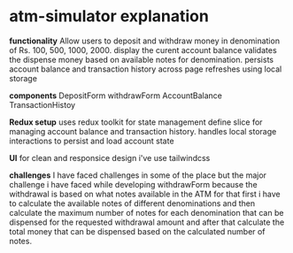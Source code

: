# atm-simulator explanation

**functionality**
Allow users to deposit and withdraw money in denomination of Rs. 100, 500, 1000, 2000.
display the curent account balance
validates the dispense money based on available notes for denomination.
persists account balance and transaction history across page refreshes using local storage

**components**
DepositForm
withdrawForm
AccountBalance
TransactionHistoy

**Redux setup**
uses redux toolkit for state management
define slice for managing account balance and transaction history.
handles local storage interactions to persist and load account state

**UI**
for clean and responsice design i've use tailwindcss

**challenges**
I have faced challenges in some of the place but the major challenge i have faced while developing withdrawForm because the withdrawal is based on what notes available in the ATM for that 
first i have to calculate the available notes of different denominations
and then calculate the maximum number of notes for each denomination that can be dispensed for the requested withdrawal amount
and after that calculate the total money that can be dispensed based on the calculated number of notes.
